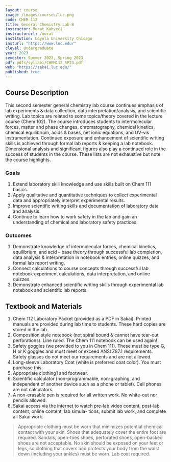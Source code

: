 ```yaml
---
layout: course
image: /images/courses/luc.png
code: CHEM 112
title: General Chemistry Lab B
instructor: Murat Kahveci
instructorurl: /murat
institution: Loyola University Chicago
insturl: "https://www.luc.edu/"
clevel: Undergraduate
year: 2023
semester: Summer 2023, Spring 2023
pdf: pdfs/syllabi/CHEM112_SP23.pdf
web: "https://sakai.luc.edu/"
published: true
---
```


## Course Description

This second semester general chemistry lab course continues emphasis of lab experiments & data collection, data interpretation/analysis, and scientific writing. Lab topics are related to some topics/theory covered in the lecture course (Chem 102). The course introduces students to intermolecular forces, matter and phase changes, chromatography, chemical kinetics, chemical equilibrium, acids & bases, net ionic equations, and UV-vis instrumentation. Continued exposure and enhancement of scientific writing skills is achieved through formal lab reports & keeping a lab notebook. Dimensional analysis and significant figures also play a continued role in the success of students in the course. These lists are not exhaustive but note the course highlights.

### Goals  

1. Extend laboratory skill knowledge and use skills built on Chem 111 basics.
2. Apply qualitative and quantitative techniques to collect experimental data and appropriately interpret
experimental results.
3. Improve scientific writing skills and documentation of laboratory data and analysis.
4. Continue to learn how to work safety in the lab and gain an understanding of chemical and laboratory
safety practices.

### Outcomes

1. Demonstrate knowledge of intermolecular forces, chemical kinetics, equilibrium, and acid – base theory through successful lab completion, data analysis & interpretation in notebook entries, online quizzes, and formal lab report writing.
2. Connect calculations to course concepts through successful lab notebook experiment calculations, data interpretation, and online quizzes.
3. Demonstrate enhanced scientific writing skills through experimental lab notebook and scientific lab reports.


## Textbook and Materials

1. Chem 112 Laboratory Packet (provided as a PDF in Sakai). Printed manuals are provided during lab time to students. These hard copies are stored in the lab.
2. Composition style notebook (not spiral bound & cannot have tear-out perforations). Line ruled. The Chem 111 notebook can be used again!
3. Safety goggles (we provided to you in Chem 111). These must be type G, H or K goggles and must meet or exceed ANSI Z87.1 requirements. Safety glasses do not meet our requirements and are not allowed.
4. Long-sleeve Laboratory Coat (white is preferred coat color). You must purchase this.
5. Appropriate clothing1 and footwear.
6. Scientific calculator (non-programmable, non-graphing, and independent of another device such as a
phone or tablet). Cell phones are not calculators.
7. A non-erasable pen is required for all written work. No white-out nor pencils allowed.
8. Sakai access via the internet to watch pre-lab video content, post-lab content, online content, lab simula-
tions, submit lab work, and complete all Sakai work.

> Appropriate clothing must be worn that minimizes potential chemical contact with your skin. Shoes that adequately cover the entire foot are required. Sandals, open-toes shoes, perforated shoes, open-backed shoes are not acceptable. No skin should be exposed on your feet or legs, so clothing that covers and protects your body from the waist down (including your ankles) must be worn. Lab coat required.  

